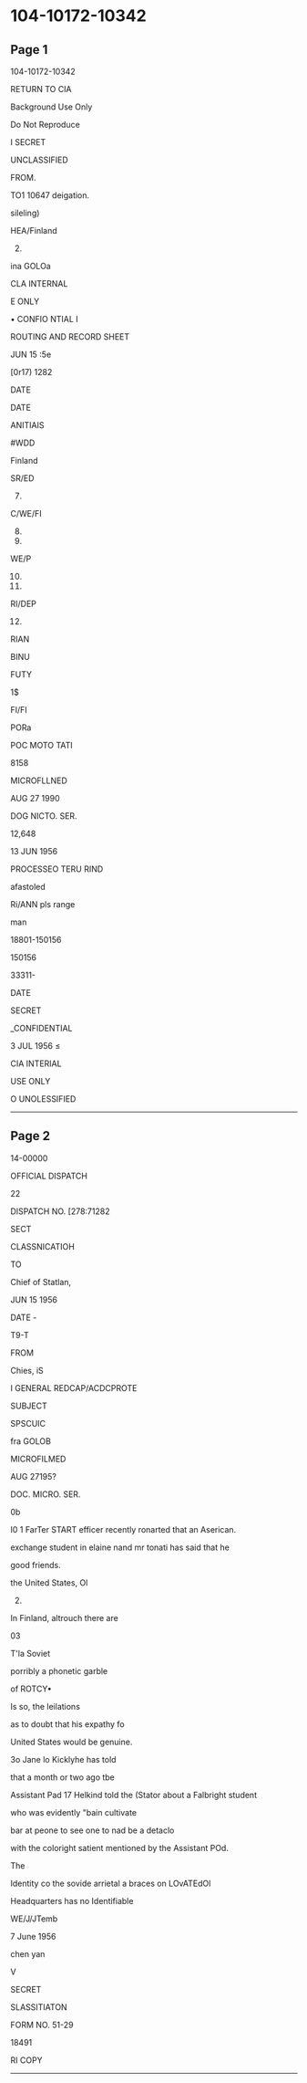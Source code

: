 # 104-10172-10342

## Page 1

104-10172-10342

RETURN TO CIA

Background Use Only

Do Not Reproduce

I SECRET

UNCLASSIFIED

FROM.

TO1 10647 deigation.

sileling)

HEA/Finland

2.

ina GOLOa

CLA INTERNAL

E ONLY

• CONFIO NTIAL I

ROUTING AND RECORD SHEET

JUN 15 :5e

[0r17) 1282

DATE

DATE

ANITIAIS

#WDD

Finland

SR/ED

7.

C/WE/FI

8.

9.

WE/P

10.

11.

RI/DEP

12.

RIAN

BINU

FUTY

1$

FI/FI

PORa

POC MOTO TATI

8158

MICROFLLNED

AUG 27 1990

DOG NICTO. SER.

12,648

13 JUN 1956

PROCESSEO TERU RIND

afastoled

Ri/ANN pls range

man

18801-150156

150156

33311-

DATE

SECRET

_CONFIDENTIAL

3 JUL 1956 ≤

CIA INTERIAL

USE ONLY

O UNOLESSIFIED

---

## Page 2

14-00000

OFFICIAL DISPATCH

22

DISPATCH NO. [278:71282

SECT

CLASSNICATIOH

TO

Chief of Statlan,

JUN 15 1956

DATE -

T9-T

FROM

Chies, iS

I GENERAL REDCAP/ACDCPROTE

SUBJECT

SPSCUIC

fra GOLOB

MICROFILMED

AUG 27195?

DOC. MICRO. SER.

0b

I0 1 FarTer START efficer recently ronarted that an Aserican.

exchange student in elaine nand mr tonati has said that he

good friends.

the United States, Ol

2.

In Finland, altrouch there are

03

T'la Soviet

porribly a phonetic garble

of ROTCY•

Is so, the leilations

as to doubt that his expathy fo

United States would be genuine.

3o Jane lo Kicklyhe has told

that a month or two ago tbe

Assistant Pad 17 Helkind told the (Stator about a Falbright student

who was evidently "bain cultivate

bar at peone to see one to nad be a detaclo

with the coloright satient mentioned by the Assistant POd.

The

Identity co the sovide arrietal a braces on LOvATEdOl

Headquarters has no Identifiable

WE/J/JTemb

7 June 1956

chen yan

V

SECRET

SLASSITIATON

FORM NO. 51-29

18491

RI COPY

---

